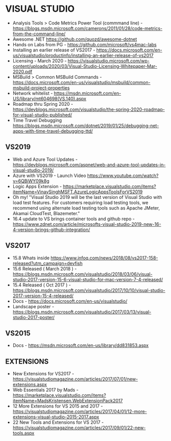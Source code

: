 # VISUAL STUDIO

* Analysis Tools > Code Metrics Power Tool (commmand line) - https://blogs.msdn.microsoft.com/camerons/2011/01/28/code-metrics-from-the-command-line/ 
* Awesome .NET <https://github.com/quozd/awesome-dotnet>
* Hands on Labs from PG - https://github.com/microsoft/vs4mac-labs
* Installing an earlier release of VS2017 - https://docs.microsoft.com/en-us/visualstudio/productinfo/installing-an-earlier-release-of-vs2017
* Licensing - March 2020 - https://visualstudio.microsoft.com/wp-content/uploads/2020/03/Visual-Studio-Licensing-Whitepaper-Mar-2020.pdf
* MSBuild > Common MSBuild Commands - https://docs.microsoft.com/en-us/visualstudio/msbuild/common-msbuild-project-properties
* Network whitelist - https://msdn.microsoft.com/en-US/library/mt604698(VS.140).aspx 
* Roadmap thru Spring 2020 - https://devblogs.microsoft.com/visualstudio/the-spring-2020-roadmap-for-visual-studio-published/
* Time Travel Debugging <https://blogs.msdn.microsoft.com/dotnet/2019/01/25/debugging-net-apps-with-time-travel-debugging-ttd/>

## VS2019

* Web and Azure Tool Updates - https://devblogs.microsoft.com/aspnet/web-and-azure-tool-updates-in-visual-studio-2019/
* Azure with VS2019 - Launch Video https://www.youtube.com/watch?v=6QBiWY09k8g
* Logic Apps Extension - https://marketplace.visualstudio.com/items?itemName=VinaySinghMSFT.AzureLogicAppsToolsForVS2019
* Oh my! "Visual Studio 2019 will be the last version of Visual Studio with load test features. For customers requiring load testing tools, we recommend using alternate load testing tools such as Apache JMeter, Akamai CloudTest, Blazemeter."
* 16.4 update to VS brings container tools and github repo - https://www.zdnet.com/article/microsofts-visual-studio-2019-new-16-4-version-brings-github-integration/

## VS2017

* 15.8 Whats inside <https://www.infoq.com/news/2018/08/vs2017-158-released?utm_campaign=devfish>
* 15.6 Released ( March 2018 ) - https://blogs.msdn.microsoft.com/visualstudio/2018/03/06/visual-studio-2017-version-15-6-visual-studio-for-mac-version-7-4-released/
* 15.4 Released ( Oct 2017 ) - https://blogs.msdn.microsoft.com/visualstudio/2017/10/10/visual-studio-2017-version-15-4-released/
* Docs - https://docs.microsoft.com/en-us/visualstudio/
* Landscape poster - https://blogs.msdn.microsoft.com/visualstudio/2017/03/13/visual-studio-2017-poster/

## VS2015

* Docs - https://msdn.microsoft.com/en-us/library/dd831853.aspx

## EXTENSIONS

* New Extensions for VS2017 - https://visualstudiomagazine.com/articles/2017/07/01/new-extensions.aspx
* Web Essentials 2017 by Mads - https://marketplace.visualstudio.com/items?itemName=MadsKristensen.WebExtensionPack2017
* 12 More Extensions for VS 2015 and 2017 - https://visualstudiomagazine.com/articles/2017/04/01/12-more-extensions-visual-studio-2015-2017.aspx
* 22 New Tools and Extensions for VS 2017 - https://visualstudiomagazine.com/articles/2017/09/01/22-new-tools.aspx
